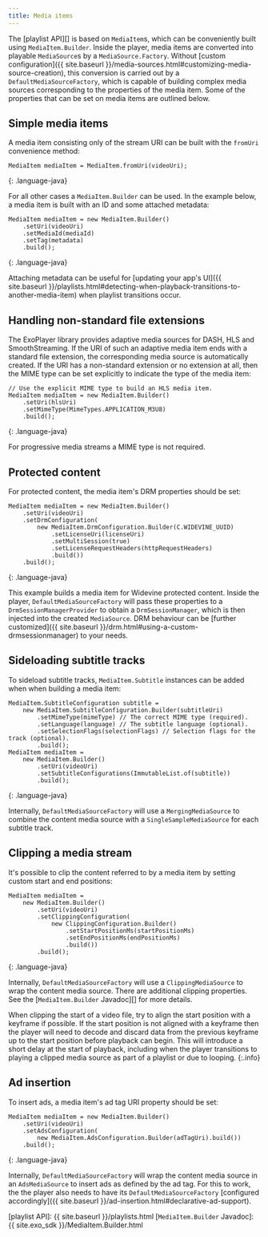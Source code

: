 ```yaml
---
title: Media items
---
```


The [playlist API][] is based on `MediaItem`s, which can be conveniently built
using `MediaItem.Builder`. Inside the player, media items are converted into
playable `MediaSource`s by a `MediaSource.Factory`. Without
[custom configuration]({{ site.baseurl }}/media-sources.html#customizing-media-source-creation),
this conversion is carried out by a `DefaultMediaSourceFactory`, which is
capable of building complex media sources corresponding to the properties of the
media item. Some of the properties that can be set on media items are outlined
below.

## Simple media items ##

A media item consisting only of the stream URI can be built with the `fromUri`
convenience method:

~~~
MediaItem mediaItem = MediaItem.fromUri(videoUri);
~~~
{: .language-java}

For all other cases a `MediaItem.Builder` can be used. In the example below, a
media item is built with an ID and some attached metadata:

~~~
MediaItem mediaItem = new MediaItem.Builder()
    .setUri(videoUri)
    .setMediaId(mediaId)
    .setTag(metadata)
    .build();
~~~
{: .language-java}

Attaching metadata can be useful for
[updating your app's UI]({{ site.baseurl }}/playlists.html#detecting-when-playback-transitions-to-another-media-item)
when playlist transitions occur.

## Handling non-standard file extensions

The ExoPlayer library provides adaptive media sources for DASH, HLS and
SmoothStreaming. If the URI of such an adaptive media item ends with a standard
file extension, the corresponding media source is automatically created. If the
URI has a non-standard extension or no extension at all, then the MIME type can
be set explicitly to indicate the type of the media item:

~~~
// Use the explicit MIME type to build an HLS media item.
MediaItem mediaItem = new MediaItem.Builder()
    .setUri(hlsUri)
    .setMimeType(MimeTypes.APPLICATION_M3U8)
    .build();
~~~
{: .language-java}

For progressive media streams a MIME type is not required.

## Protected content ##

For protected content, the media item's DRM properties should be set:

~~~
MediaItem mediaItem = new MediaItem.Builder()
    .setUri(videoUri)
    .setDrmConfiguration(
        new MediaItem.DrmConfiguration.Builder(C.WIDEVINE_UUID)
            .setLicenseUri(licenseUri)
            .setMultiSession(true)
            .setLicenseRequestHeaders(httpRequestHeaders)
            .build())
    .build();
~~~
{: .language-java}

This example builds a media item for Widevine protected content. Inside the
player, `DefaultMediaSourceFactory` will pass these properties to a
`DrmSessionManagerProvider` to obtain a `DrmSessionManager`, which is then
injected into the created `MediaSource`. DRM behaviour can be
[further customized]({{ site.baseurl }}/drm.html#using-a-custom-drmsessionmanager)
to your needs.

## Sideloading subtitle tracks ##

To sideload subtitle tracks, `MediaItem.Subtitle` instances can be added when
when building a media item:

~~~
MediaItem.SubtitleConfiguration subtitle =
    new MediaItem.SubtitleConfiguration.Builder(subtitleUri)
        .setMimeType(mimeType) // The correct MIME type (required).
        .setLanguage(language) // The subtitle language (optional).
        .setSelectionFlags(selectionFlags) // Selection flags for the track (optional).
        .build();
MediaItem mediaItem =
    new MediaItem.Builder()
        .setUri(videoUri)
        .setSubtitleConfigurations(ImmutableList.of(subtitle))
        .build();
~~~
{: .language-java}

Internally, `DefaultMediaSourceFactory` will use a `MergingMediaSource` to
combine the content media source with a `SingleSampleMediaSource` for each
subtitle track.

## Clipping a media stream ##

It's possible to clip the content referred to by a media item by setting custom
start and end positions:

~~~
MediaItem mediaItem =
    new MediaItem.Builder()
        .setUri(videoUri)
        .setClippingConfiguration(
            new ClippingConfiguration.Builder()
                .setStartPositionMs(startPositionMs)
                .setEndPositionMs(endPositionMs)
                .build())
        .build();
~~~
{: .language-java}

Internally, `DefaultMediaSourceFactory` will use a `ClippingMediaSource` to wrap
the content media source. There are additional clipping properties. See the
[`MediaItem.Builder` Javadoc][] for more details.

When clipping the start of a video file, try to align the start position with a
keyframe if possible. If the start position is not aligned with a keyframe then
the player will need to decode and discard data from the previous keyframe up to
the start position before playback can begin. This will introduce a short delay
at the start of playback, including when the player transitions to playing a
clipped media source as part of a playlist or due to looping.
{:.info}

## Ad insertion ##

To insert ads, a media item's ad tag URI property should be set:

~~~
MediaItem mediaItem = new MediaItem.Builder()
    .setUri(videoUri)
    .setAdsConfiguration(
        new MediaItem.AdsConfiguration.Builder(adTagUri).build())
    .build();
~~~
{: .language-java}

Internally, `DefaultMediaSourceFactory` will wrap the content media source in an
`AdsMediaSource` to insert ads as defined by the ad tag. For this to work, the
the player also needs to have its `DefaultMediaSourceFactory`
[configured accordingly]({{ site.baseurl }}/ad-insertion.html#declarative-ad-support).

[playlist API]: {{ site.baseurl }}/playlists.html
[`MediaItem.Builder` Javadoc]: {{ site.exo_sdk }}/MediaItem.Builder.html
